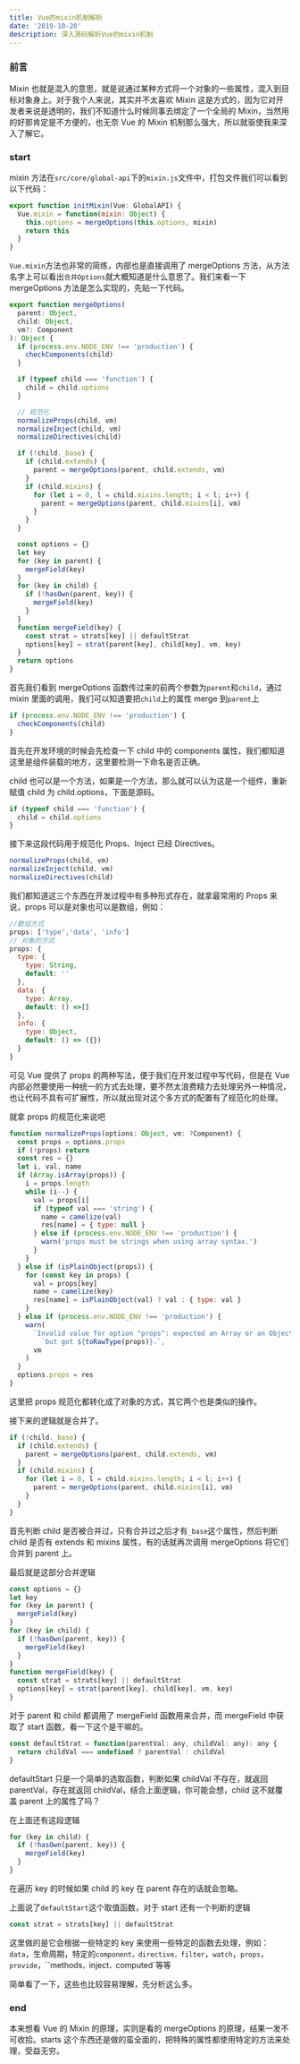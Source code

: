 ```yaml
---
title: Vue的mixin机制解析
date: '2019-10-20'
description: 深入源码解析Vue的mixin机制
---
```


### 前言

Mixin 也就是混入的意思，就是说通过某种方式将一个对象的一些属性，混入到目标对象身上。对于我个人来说，其实并不太喜欢 Mixin 这是方式的，因为它对开发者来说是透明的，我们不知道什么时候同事去绑定了一个全局的 Mixin，当然用的好那肯定是不方便的，也无奈 Vue 的 Mixin 机制那么强大，所以就驱使我来深入了解它。

### start

mixin 方法在`src/core/global-api`下的`mixin.js`文件中，打包文件我们可以看到以下代码：

```js
export function initMixin(Vue: GlobalAPI) {
  Vue.mixin = function(mixin: Object) {
    this.options = mergeOptions(this.options, mixin)
    return this
  }
}
```

`Vue.mixin`方法也非常的简练，内部也是直接调用了 mergeOptions 方法，从方法名字上可以看出`合并Options`就大概知道是什么意思了。我们来看一下 mergeOptions 方法是怎么实现的，先贴一下代码。

```js
export function mergeOptions(
  parent: Object,
  child: Object,
  vm?: Component
): Object {
  if (process.env.NODE_ENV !== 'production') {
    checkComponents(child)
  }

  if (typeof child === 'function') {
    child = child.options
  }

  // 规范化
  normalizeProps(child, vm)
  normalizeInject(child, vm)
  normalizeDirectives(child)

  if (!child._base) {
    if (child.extends) {
      parent = mergeOptions(parent, child.extends, vm)
    }
    if (child.mixins) {
      for (let i = 0, l = child.mixins.length; i < l; i++) {
        parent = mergeOptions(parent, child.mixins[i], vm)
      }
    }
  }

  const options = {}
  let key
  for (key in parent) {
    mergeField(key)
  }
  for (key in child) {
    if (!hasOwn(parent, key)) {
      mergeField(key)
    }
  }
  function mergeField(key) {
    const strat = strats[key] || defaultStrat
    options[key] = strat(parent[key], child[key], vm, key)
  }
  return options
}
```

首先我们看到 mergeOptions 函数传过来的前两个参数为`parent`和`child`，通过 mixin 里面的调用，我们可以知道要把`child`上的属性 merge 到`parent`上

```js
if (process.env.NODE_ENV !== 'production') {
  checkComponents(child)
}
```

首先在开发环境的时候会先检查一下 child 中的 components 属性，我们都知道这里是组件装载的地方，这里要检测一下命名是否正确。

child 也可以是一个方法，如果是一个方法，那么就可以认为这是一个组件，重新赋值 child 为 child.options，下面是源码。

```js
if (typeof child === 'function') {
  child = child.options
}
```

接下来这段代码用于规范化 Props、Inject 已经 Directives。

```js
normalizeProps(child, vm)
normalizeInject(child, vm)
normalizeDirectives(child)
```

我们都知道这三个东西在开发过程中有多种形式存在，就拿最常用的 Props 来说，props 可以是对象也可以是数组，例如：

```js
//数组方式
props: ['type','data', 'info']
// 对象的方式
props: {
  type: {
    type: String,
    default: ''
  },
  data: {
    type: Array,
    default: () =>[]
  },
  info: {
    type: Object,
    default: () => ({})
  }
}
```

可见 Vue 提供了 props 的两种写法，便于我们在开发过程中写代码，但是在 Vue 内部必然要使用一种统一的方式去处理，要不然太浪费精力去处理另外一种情况，也让代码不具有可扩展性，所以就出现对这个多方式的配置有了规范化的处理。

就拿 props 的规范化来说吧

```js
function normalizeProps(options: Object, vm: ?Component) {
  const props = options.props
  if (!props) return
  const res = {}
  let i, val, name
  if (Array.isArray(props)) {
    i = props.length
    while (i--) {
      val = props[i]
      if (typeof val === 'string') {
        name = camelize(val)
        res[name] = { type: null }
      } else if (process.env.NODE_ENV !== 'production') {
        warn('props must be strings when using array syntax.')
      }
    }
  } else if (isPlainObject(props)) {
    for (const key in props) {
      val = props[key]
      name = camelize(key)
      res[name] = isPlainObject(val) ? val : { type: val }
    }
  } else if (process.env.NODE_ENV !== 'production') {
    warn(
      `Invalid value for option "props": expected an Array or an Object, ` +
        `but got ${toRawType(props)}.`,
      vm
    )
  }
  options.props = res
}
```

这里把 props 规范化都转化成了对象的方式，其它两个也是类似的操作。

接下来的逻辑就是合并了。

```js
if (!child._base) {
  if (child.extends) {
    parent = mergeOptions(parent, child.extends, vm)
  }
  if (child.mixins) {
    for (let i = 0, l = child.mixins.length; i < l; i++) {
      parent = mergeOptions(parent, child.mixins[i], vm)
    }
  }
}
```

首先判断 child 是否被合并过，只有合并过之后才有`_base`这个属性，然后判断 child 是否有 extends 和 mixins 属性，有的话就再次调用 mergeOptions 将它们合并到 parent 上。

最后就是这部分合并逻辑

```js
const options = {}
let key
for (key in parent) {
  mergeField(key)
}
for (key in child) {
  if (!hasOwn(parent, key)) {
    mergeField(key)
  }
}
function mergeField(key) {
  const strat = strats[key] || defaultStrat
  options[key] = strat(parent[key], child[key], vm, key)
}
```

对于 parent 和 child 都调用了 mergeField 函数用来合并，而 mergeField 中获取了 start 函数，看一下这个是干嘛的。

```js
const defaultStrat = function(parentVal: any, childVal: any): any {
  return childVal === undefined ? parentVal : childVal
}
```

defaultStart 只是一个简单的选取函数，判断如果 childVal 不存在，就返回 parentVal，存在就返回 childVal，结合上面逻辑，你可能会想，child 这不就覆盖 parent 上的属性了吗？

在上面还有这段逻辑

```js
for (key in child) {
  if (!hasOwn(parent, key)) {
    mergeField(key)
  }
}
```

在遍历 key 的时候如果 child 的 key 在 parent 存在的话就会忽略。

上面说了`defaultStart`这个取值函数，对于 start 还有一个判断的逻辑

```js
const strat = strats[key] || defaultStrat
```

这里做的是它会根据一些特定的 key 来使用一些特定的函数去处理，例如：`data`，生命周期，特定的`component，directive，filter`，`watch`，`props`，`provide`，``methods`，`inject`，`computed`等等

简单看了一下，这些也比较容易理解，先分析这么多。

### end

本来想看 Vue 的 Mixin 的原理，实则是看的 mergeOptions 的原理，结果一发不可收拾。starts 这个东西还是做的蛮全面的，把特殊的属性都使用特定的方法来处理，受益无穷。
